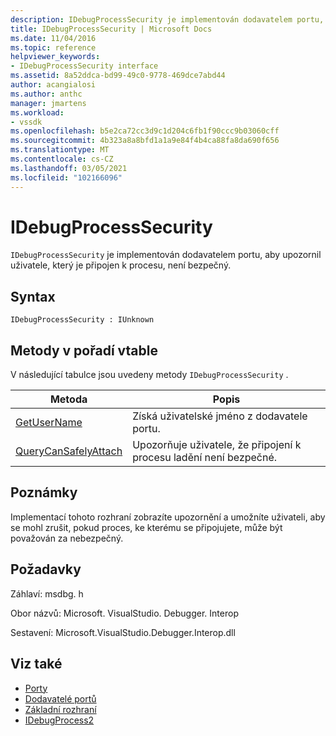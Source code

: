 ```yaml
---
description: IDebugProcessSecurity je implementován dodavatelem portu, aby upozornil uživatele, který je připojen k procesu, není bezpečný.
title: IDebugProcessSecurity | Microsoft Docs
ms.date: 11/04/2016
ms.topic: reference
helpviewer_keywords:
- IDebugProcessSecurity interface
ms.assetid: 8a52ddca-bd99-49c0-9778-469dce7abd44
author: acangialosi
ms.author: anthc
manager: jmartens
ms.workload:
- vssdk
ms.openlocfilehash: b5e2ca72cc3d9c1d204c6fb1f90ccc9b03060cff
ms.sourcegitcommit: 4b323a8a8bfd1a1a9e84f4b4ca88fa8da690f656
ms.translationtype: MT
ms.contentlocale: cs-CZ
ms.lasthandoff: 03/05/2021
ms.locfileid: "102166096"
---
```

# <a name="idebugprocesssecurity"></a>IDebugProcessSecurity
`IDebugProcessSecurity` je implementován dodavatelem portu, aby upozornil uživatele, který je připojen k procesu, není bezpečný.

## <a name="syntax"></a>Syntax

```
IDebugProcessSecurity : IUnknown
```

## <a name="methods-in-vtable-order"></a>Metody v pořadí vtable
 V následující tabulce jsou uvedeny metody `IDebugProcessSecurity` .

|Metoda|Popis|
|------------|-----------------|
|[GetUserName](../../../extensibility/debugger/reference/idebugprocesssecurity-getusername.md)|Získá uživatelské jméno z dodavatele portu.|
|[QueryCanSafelyAttach](../../../extensibility/debugger/reference/idebugprocesssecurity-querycansafelyattach.md)|Upozorňuje uživatele, že připojení k procesu ladění není bezpečné.|

## <a name="remarks"></a>Poznámky
 Implementací tohoto rozhraní zobrazíte upozornění a umožníte uživateli, aby se mohl zrušit, pokud proces, ke kterému se připojujete, může být považován za nebezpečný.

## <a name="requirements"></a>Požadavky
 Záhlaví: msdbg. h

 Obor názvů: Microsoft. VisualStudio. Debugger. Interop

 Sestavení: Microsoft.VisualStudio.Debugger.Interop.dll

## <a name="see-also"></a>Viz také
- [Porty](../../../extensibility/debugger/ports.md)
- [Dodavatelé portů](../../../extensibility/debugger/port-suppliers.md)
- [Základní rozhraní](../../../extensibility/debugger/reference/core-interfaces.md)
- [IDebugProcess2](../../../extensibility/debugger/reference/idebugprocess2.md)
